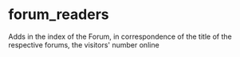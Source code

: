 # forum_readers
Adds in the index of the Forum, in correspondence of the title of the respective forums, the visitors' number online
